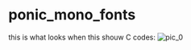 # ponic_mono_fonts
this is what looks when this shouw C codes:
![pic_0](https://raw.githubusercontent.com/Princess-Sunset-Shimmer/ponic_mono_fonts/main/177U5TR4T102_I.jpeg)
